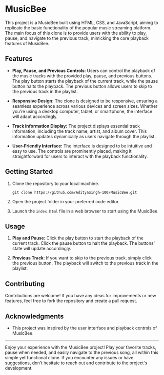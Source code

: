 <!--# Spotify-Clone
Experience the thrill of music streaming with our Spotify Clone. Built using HTML, CSS, and JavaScript, our clone offers a user-friendly interface for seamless navigation. Play, pause and next and previous -->
# MusicBee
This project is a MusicBee built using HTML, CSS, and JavaScript, aiming to replicate the basic functionality of the popular music streaming platform. The main focus of this clone is to provide users with the ability to play, pause, and navigate to the previous track, mimicking the core playback features of MusicBee.

## Features

- **Play, Pause, and Previous Controls:** Users can control the playback of the music tracks with the provided play, pause, and previous buttons. The play button starts the playback of the current track, while the pause button halts the playback. The previous button allows users to skip to the previous track in the playlist.

- **Responsive Design:** The clone is designed to be responsive, ensuring a seamless experience across various devices and screen sizes. Whether you're using a desktop computer, tablet, or smartphone, the interface will adapt accordingly.

- **Track Information Display:** The project displays essential track information, including the track name, artist, and album cover. This information updates dynamically as users navigate through the playlist.

- **User-Friendly Interface:** The interface is designed to be intuitive and easy to use. The controls are prominently placed, making it straightforward for users to interact with the playback functionality.

## Getting Started

1. Clone the repository to your local machine.
   ```
   git clone https://github.com/AdityaSingh-100/MusicBee.git
   ```

2. Open the project folder in your preferred code editor.

3. Launch the `index.html` file in a web browser to start using the MusicBee.

## Usage

1. **Play and Pause:** Click the play button to start the playback of the current track. Click the pause button to halt the playback. The buttons' state will update accordingly.

2. **Previous Track:** If you want to skip to the previous track, simply click the previous button. The playback will switch to the previous track in the playlist.

## Contributing

Contributions are welcome! If you have any ideas for improvements or new features, feel free to fork the repository and create a pull request.


## Acknowledgments

- This project was inspired by the user interface and playback controls of MusicBee.

---

Enjoy your experience with the MusicBee project! Play your favorite tracks, pause when needed, and easily navigate to the previous song, all within this simple yet functional clone. If you encounter any issues or have suggestions, don't hesitate to reach out and contribute to the project's development.
